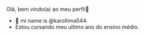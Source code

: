   Olá, bem vindo(a) ao meu perfil💟

- 👋 mi name is @karollima544.
- Estou cursando meu ultimo ano do ensino médio.
  


<!---
karollima544/karollima544 is a ✨ special ✨ repository because its `README.md` (this file) appears on your GitHub profile.
You can click the Preview link to take a look at your changes.
--->
